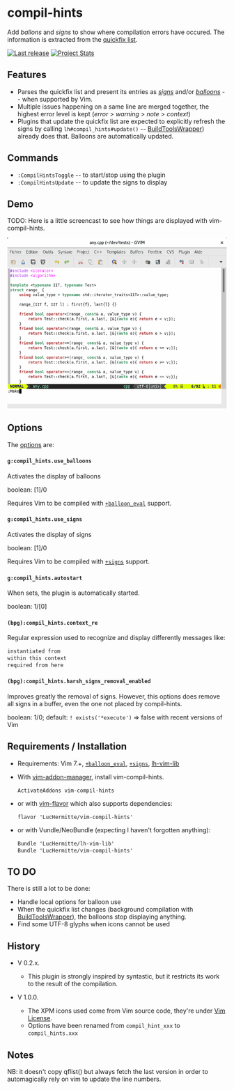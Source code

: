 compil-hints
============

Add _ballons_ and _signs_ to show where compilation errors have occured.
The information is extracted from the [quickfix list](http://vimhelp.appspot.com/eval.txt.html#getqflist%28%29).


[![Last release](https://img.shields.io/github/tag/LucHermitte/vim-compil-hints.svg)](https://github.com/LucHermitte/vim-compil-hints/releases) [![Project Stats](https://www.openhub.net/p/21020/widgets/project_thin_badge.gif)](https://www.openhub.net/p/21020)

## Features
 * Parses the quickfix list and present its entries as
   [_signs_](http://vimhelp.appspot.com/sign.txt.html#signs) and/or
   [_balloons_](http://vimhelp.appspot.com/debugger.txt.html#balloon%2deval) --
   when supported by Vim.
 * Multiple issues happening on a same line are merged together, the highest
   error level is kept (_error_ > _warning_ > _note_ > _context_)
 * Plugins that update the quickfix list are expected to explicitly refresh the
   signs by calling `lh#compil_hints#update()` --
   [BuildToolsWrapper](https://github.com/LucHermitte/vim-build-tools-wrapper/))
   already does that. Balloons are automatically updated.

## Commands

 * `:CompilHintsToggle` -- to start/stop using the plugin
 * `:CompilHintsUpdate` -- to update the signs to display

## Demo

TODO: Here is a little screencast to see how things are displayed with vim-compil-hints.

![vim-compil-hints demo](doc/screencast-vim-compil-hints.gif "vim-compil-hints demo")

## Options

The
[options](https://github.com/LucHermitte/lh-vim-lib/blob/master/doc/Options.md) are:

#### `g:compil_hints.use_balloons`
Activates the display of balloons

boolean: [1]/0

Requires Vim to be compiled with
[`+balloon_eval`](http://vimhelp.appspot.com/various.txt.html#%2bballoon_eval)
support.

#### `g:compil_hints.use_signs`
Activates the display of signs

boolean: [1]/0

Requires Vim to be compiled with
[`+signs`](http://vimhelp.appspot.com/various.txt.html#%2bsigns) support.

#### `g:compil_hints.autostart`
When sets, the plugin is automatically started.

boolean: 1/[0]

#### `(bpg):compil_hints.context_re`

Regular expression used to recognize and display differently messages like:

```
instantiated from
within this context
required from here
```

#### `(bpg):compil_hints.harsh_signs_removal_enabled`
Improves greatly the removal of signs. However, this options does remove all
signs in a buffer, even the one not placed by compil-hints.

boolean: 1/0; default: `! exists('*execute')` => false with recent versions of
Vim

## Requirements / Installation

  * Requirements: Vim 7.+,
    [`+balloon_eval`](http://vimhelp.appspot.com/various.txt.html#%2bballoon_eval),
    [`+signs`](http://vimhelp.appspot.com/various.txt.html#%2bsigns),
    [lh-vim-lib](http://github.com/LucHermitte/lh-vim-lib)

  * With [vim-addon-manager](https://github.com/MarcWeber/vim-addon-manager), install vim-compil-hints.

    ```vim
    ActivateAddons vim-compil-hints
    ```

  * or with [vim-flavor](http://github.com/kana/vim-flavor) which also supports
    dependencies:

    ```
    flavor 'LucHermitte/vim-compil-hints'
    ```

  * or with Vundle/NeoBundle (expecting I haven't forgotten anything):

    ```vim
    Bundle 'LucHermitte/lh-vim-lib'
    Bundle 'LucHermitte/vim-compil-hints'
    ```

## TO DO
There is still a lot to be done:
- Handle local options for balloon use
- When the quickfix list changes (background compilation with
  [BuildToolsWrapper](https://github.com/LucHermitte/vim-build-tools-wrapper/)), the balloons
  stop displaying anything.
- Find some UTF-8 glyphs when icons cannot be used


## History
* V 0.2.x.
    * This plugin is strongly inspired by syntastic, but it restricts its work to
    the result of the compilation.

* V 1.0.0.
    * The XPM icons used come from Vim source code, they're under
      [Vim License](blob/master/doc/uganda.txt).
    * Options have been renamed from `compil_hint_xxx` to `compil_hints.xxx`

## Notes
NB: it doesn't copy qflist() but always fetch the last version in order to
automagically rely on vim to update the line numbers.
